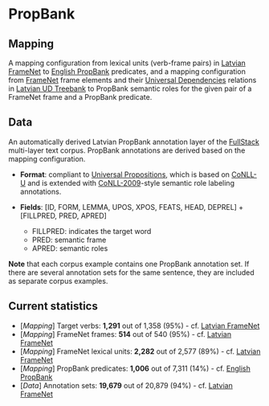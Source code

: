 # PropBank

## Mapping

A mapping configuration from lexical units (verb-frame pairs) in [Latvian FrameNet](https://github.com/LUMII-AILab/FullStack/tree/master/FrameNet) to [English PropBank](https://propbank.github.io/) predicates, and a mapping configuration from [FrameNet](https://framenet.icsi.berkeley.edu/fndrupal/) frame elements and their [Universal Dependencies](http://universaldependencies.org/) relations in [Latvian UD Treebank](https://github.com/LUMII-AILab/FullStack/tree/master/UD) to PropBank semantic roles for the given pair of a FrameNet frame and a PropBank predicate.

## Data

An automatically derived Latvian PropBank annotation layer of the [FullStack](https://github.com/LUMII-AILab/FullStack) multi-layer text corpus. PropBank annotations are derived based on the mapping configuration.

* __Format__: compliant to [Universal Propositions](https://github.com/System-T/UniversalPropositions), which is based on [CoNLL-U](http://universaldependencies.org/format.html) and is extended with [CoNLL-2009](http://ufal.mff.cuni.cz/conll2009-st/task-description.html)-style semantic role labeling annotations.

* __Fields__: [ID, FORM, LEMMA, UPOS, XPOS, FEATS, HEAD, DEPREL] + [FILLPRED, PRED, APRED]
  - FILLPRED: indicates the target word
  - PRED: semantic frame
  - APRED: semantic roles

__Note__ that each corpus example contains one PropBank annotation set. If there are several annotation sets for the same sentence, they are included as separate corpus examples.

## Current statistics

* [_Mapping_] Target verbs: __1,291__ out of 1,358 (95%) - cf. [Latvian FrameNet](https://github.com/LUMII-AILab/FullStack/tree/master/FrameNet)
* [_Mapping_] FrameNet frames: __514__ out of 540 (95%) - cf. [Latvian FrameNet](https://github.com/LUMII-AILab/FullStack/tree/master/FrameNet)
* [_Mapping_] FrameNet lexical units: __2,282__ out of 2,577 (89%) - cf. [Latvian FrameNet](https://github.com/LUMII-AILab/FullStack/tree/master/FrameNet)
* [_Mapping_] PropBank predicates: __1,006__ out of 7,311 (14%) - cf. [English PropBank](https://propbank.github.io/)
* [_Data_] Annotation sets: __19,679__ out of 20,879 (94%) - cf. [Latvian FrameNet](https://github.com/LUMII-AILab/FullStack/tree/master/FrameNet)
